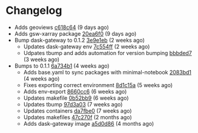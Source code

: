 # Changelog
  - Adds geoviews [c618c64](https://github.com/esgf-nimbus/nimbus/commit/c618c64) (9 days ago)
  - Adds gsw-xarray package [20ea6f0](https://github.com/esgf-nimbus/nimbus/commit/20ea6f0) (9 days ago)
- Bump dask-gateway to 0.1.2 [3e9e1eb](https://github.com/esgf-nimbus/nimbus/commit/3e9e1eb) (2 weeks ago)
  - Updates dask-gateway env [7c554ff](https://github.com/esgf-nimbus/nimbus/commit/7c554ff) (2 weeks ago)
  - Udpates tbump and adds automation for version bumping [bbbded7](https://github.com/esgf-nimbus/nimbus/commit/bbbded7) (3 weeks ago)
- Bumps to 0.1.1 [6a734b1](https://github.com/esgf-nimbus/nimbus/commit/6a734b1) (4 weeks ago)
  - Adds base.yaml to sync packages with minimal-notebook [2083bd1](https://github.com/esgf-nimbus/nimbus/commit/2083bd1) (4 weeks ago)
  - Fixes exporting correct environment [8d1c15a](https://github.com/esgf-nimbus/nimbus/commit/8d1c15a) (5 weeks ago)
  - Adds env-export [8660cc6](https://github.com/esgf-nimbus/nimbus/commit/8660cc6) (6 weeks ago)
  - Updates makefile [0b52bb9](https://github.com/esgf-nimbus/nimbus/commit/0b52bb9) (6 weeks ago)
  - Updates tbump [97d3a03](https://github.com/esgf-nimbus/nimbus/commit/97d3a03) (7 weeks ago)
  - Updates containers [da7fbe0](https://github.com/esgf-nimbus/nimbus/commit/da7fbe0) (7 weeks ago)
  - Updates makefiles [47c270f](https://github.com/esgf-nimbus/nimbus/commit/47c270f) (2 months ago)
  - Adds dask-gateway image [a5d0d86](https://github.com/esgf-nimbus/nimbus/commit/a5d0d86) (4 months ago)

